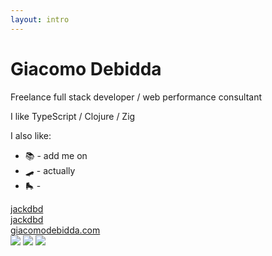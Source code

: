 ```yaml
---
layout: intro
---
```


<h1 class="color:accent">Giacomo Debidda</h1>

<div class="leading-8 opacity-80">
  <p>Freelance full stack developer / web performance consultant</p>
  <p>I like TypeScript / Clojure / Zig</p>
  <p>I also like:</p>
  <ul>
    <li><span>📚 - add me on <Anchor href="https://www.goodreads.com/user/show/76503683-giacomo-debidda" text="goodreads" /></span></li>
    <li><span>🛹 - <Anchor href="https://en.wikipedia.org/wiki/Surfskating" text="surfskating" /> actually</span></li>
    <li><span>🛼 - <Anchor href="https://www.reddit.com/r/rollerblading/comments/hmwr47/its_time_for_a_rollerblading_emoji/" text="it's time for a rollerblading emoji" /></span></li>
  </ul>
</div>

<div class="my-10 grid grid-cols-[40px_1fr] w-min gap-y-4">
  <ri-github-line class="opacity-50"/>
  <div><a href="https://github.com/jackdbd" target="_blank">jackdbd</a></div>
  <ri-twitter-line class="opacity-50"/>
  <div><a href="https://twitter.com/jackdbd" target="_blank">jackdbd</a></div>
  <ri-user-3-line class="opacity-50"/>
  <div><a href="https://www.giacomodebidda.com/" target="_blank">giacomodebidda.com</a></div>
</div>

<img src="/avatar.jpg" class="rounded-full w-40 abs-tr mt-16 mr-12" />

<img src="/gcp-associate-badge.png" class="w-40 abs-br mb-12 mr-56" />

<img src="/gcp-professional-badge.png" class="w-40 abs-br mb-12 mr-12" />

<!--
Comment here
-->
